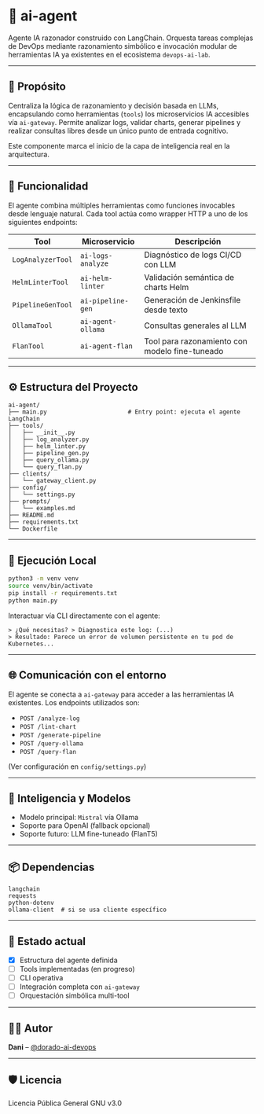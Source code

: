 # 🧠 ai-agent

Agente IA razonador construido con LangChain. Orquesta tareas complejas de DevOps mediante razonamiento simbólico e invocación modular de herramientas IA ya existentes en el ecosistema `devops-ai-lab`.

---

## 🎯 Propósito

Centraliza la lógica de razonamiento y decisión basada en LLMs, encapsulando como herramientas (`tools`) los microservicios IA accesibles vía `ai-gateway`. Permite analizar logs, validar charts, generar pipelines y realizar consultas libres desde un único punto de entrada cognitivo.

Este componente marca el inicio de la capa de inteligencia real en la arquitectura.

---

## 🔧 Funcionalidad

El agente combina múltiples herramientas como funciones invocables desde lenguaje natural. Cada tool actúa como wrapper HTTP a uno de los siguientes endpoints:

| Tool              | Microservicio        | Descripción |
|------------------|----------------------|-------------|
| `LogAnalyzerTool` | `ai-logs-analyze`     | Diagnóstico de logs CI/CD con LLM |
| `HelmLinterTool`  | `ai-helm-linter`      | Validación semántica de charts Helm |
| `PipelineGenTool` | `ai-pipeline-gen`     | Generación de Jenkinsfile desde texto |
| `OllamaTool`    | `ai-agent-ollama`      | Consultas generales al LLM |
| `FlanTool`       | `ai-agent-flan`      | Tool para razonamiento con modelo fine-tuneado |

---

## ⚙️ Estructura del Proyecto

```
ai-agent/
├── main.py                       # Entry point: ejecuta el agente LangChain
├── tools/
│   ├── __init__.py
│   ├── log_analyzer.py
│   ├── helm_linter.py
│   ├── pipeline_gen.py
│   ├── query_ollama.py
│   └── query_flan.py
├── clients/
│   └── gateway_client.py
├── config/
│   └── settings.py
├── prompts/
│   └── examples.md
├── README.md
├── requirements.txt
└── Dockerfile
```

---

## 🚀 Ejecución Local

```bash
python3 -m venv venv
source venv/bin/activate
pip install -r requirements.txt
python main.py
```

Interactuar vía CLI directamente con el agente:

```
> ¿Qué necesitas? > Diagnostica este log: (...)
> Resultado: Parece un error de volumen persistente en tu pod de Kubernetes...
```

---

## 🌐 Comunicación con el entorno

El agente se conecta a `ai-gateway` para acceder a las herramientas IA existentes. Los endpoints utilizados son:

- `POST /analyze-log`
- `POST /lint-chart`
- `POST /generate-pipeline`
- `POST /query-ollama`
- `POST /query-flan`

(Ver configuración en `config/settings.py`)

---

## 🧠 Inteligencia y Modelos

- Modelo principal: `Mistral` vía Ollama
- Soporte para OpenAI (fallback opcional)
- Soporte futuro: LLM fine-tuneado (FlanT5)

---

## 📦 Dependencias

```text
langchain
requests
python-dotenv
ollama-client  # si se usa cliente específico
```

---

## 📌 Estado actual

- [x] Estructura del agente definida
- [ ] Tools implementadas (en progreso)
- [ ] CLI operativa
- [ ] Integración completa con `ai-gateway`
- [ ] Orquestación simbólica multi-tool

---

## 👨‍💻 Autor

**Dani** – [@dorado-ai-devops](https://github.com/dorado-ai-devops)

---

## 🛡 Licencia

Licencia Pública General GNU v3.0
